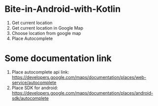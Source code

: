 # Bite-in-Android-with-Kotlin
01. Get current location
02. Get current location in Google Map
03. Choose location from google map
4. Place Autocomplete

# Some documentation link
01. Place autocomplete api link: https://developers.google.com/maps/documentation/places/web-service/autocomplete
2. Place SDK for android: https://developers.google.com/maps/documentation/places/android-sdk/autocomplete
